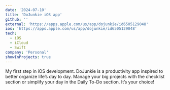 ```yaml
---
date: '2024-07-10'
title: 'DoJunkie iOS app'
github: ''
external: 'https://apps.apple.com/us/app/dojunkie/id6505129048'
ios: 'https://apps.apple.com/us/app/dojunkie/id6505129048'
tech:
  - iOS
  - iCloud
  - Swift
company: 'Personal'
showInProjects: true
---
```


My first step in iOS development. DoJunkie is a productivity app inspired to better organize life’s day to day. Manage your big projects with the checklist section or simplify your day in the Daily To-Do section. It’s your choice!
